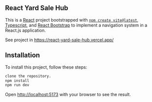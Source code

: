 ## React Yard Sale Hub

This is a [React](https://react.dev/) project bootstrapped with [`npm create vite@latest`](https://vitejs.dev/), [Typescript](https://www.typescriptlang.org/), and [React Bootstrap](https://react-bootstrap.github.io/) to implement a navigation system in a React.js application.

See project in https://react-yard-sale-hub.vercel.app/

## Installation

To install this project, follow these steps:

```bash 
clone the repository.
npm install
npm run dev
```  

Open [http://localhost:5173](http://localhost:5173) with your browser to see the result.
